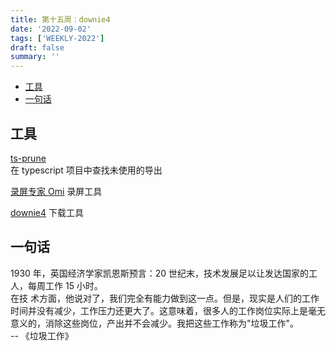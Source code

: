 ```yaml
---
title: 第十五周：downie4
date: '2022-09-02'
tags: ['WEEKLY-2022']
draft: false
summary: ''
---
```


- [工具](#工具)
- [一句话](#一句话)

## 工具

[ts-prune](https://github.com/nadeesha/ts-prune)  
在 typescript 项目中查找未使用的导出

[录屏专家 Omi](https://apps.apple.com/cn/app/%E5%BD%95%E5%B1%8F%E4%B8%93%E5%AE%B6omi-%E5%B1%8F%E5%B9%95%E5%BD%95%E5%88%B6%E5%B7%A5%E5%85%B7/id1592987853?mt=12)
录屏工具

[downie4](https://software.charliemonroe.net/downie/)
下载工具

## 一句话

1930 年，英国经济学家凯恩斯预言：20 世纪末，技术发展足以让发达国家的工人，每周工作 15 小时。  
在技 ​​ 术方面，他说对了，我们完全有能力做到这一点。但是，现实是人们的工作时间并没有减少，工作压力还更大了。这意味着，很多人的工作岗位实际上是毫无意义的，消除这些岗位，产出并不会减少。我把这些工作称为"垃圾工作"。  
-- 《垃圾工作》
